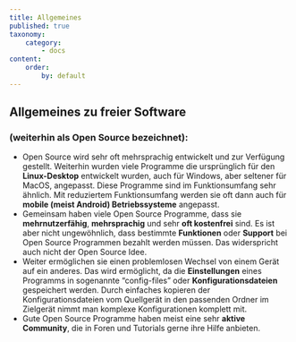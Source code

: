 ```yaml
---
title: Allgemeines
published: true
taxonomy:
    category:
        - docs
content:
    order:
        by: default
---
```


## Allgemeines zu freier Software
### (weiterhin als Open Source bezeichnet):
* Open Source wird sehr oft mehrsprachig entwickelt und zur Verfügung gestellt. Weiterhin wurden viele Programme die ursprünglich für den **Linux-Desktop** entwickelt wurden, auch für Windows, aber seltener für MacOS, angepasst. Diese Programme sind im Funktionsumfang sehr ähnlich. Mit reduziertem Funktionsumfang werden sie oft dann auch für **mobile (meist Android) Betriebssysteme** angepasst.
* Gemeinsam haben viele Open Source Programme, dass sie **mehrnutzerfähig**, **mehrsprachig** und sehr **oft kostenfrei** sind. Es ist aber nicht ungewöhnlich, dass bestimmte **Funktionen** oder **Support** bei Open Source Programmen bezahlt werden müssen. Das widerspricht auch nicht der Open Source Idee.
* Weiter ermöglichen sie einen problemlosen Wechsel von einem Gerät auf ein anderes. Das wird ermöglicht, da die **Einstellungen** eines Programms in sogenannte “config-files” oder **Konfigurationsdateien** gespeichert werden. Durch einfaches kopieren der Konfigurationsdateien vom Quellgerät in den passenden Ordner im Zielgerät nimmt man komplexe Konfigurationen komplett mit.
* Gute Open Source Programme haben meist eine sehr **aktive Community**, die in Foren und Tutorials gerne ihre Hilfe anbieten.